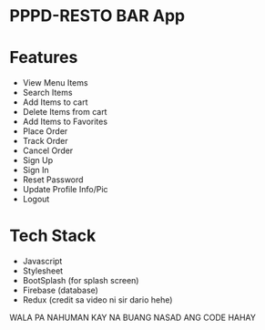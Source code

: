 # PPPD-RESTO BAR  App

# Features

- View Menu Items
- Search Items
- Add Items to cart
- Delete Items from cart
- Add Items to Favorites
- Place Order
- Track Order
- Cancel Order
- Sign Up
- Sign In
- Reset Password
- Update Profile Info/Pic
- Logout


# Tech Stack

- Javascript
- Stylesheet
- BootSplash (for splash screen)
- Firebase (database)
- Redux (credit sa video ni sir dario hehe) 

WALA PA NAHUMAN KAY NA BUANG NASAD ANG CODE HAHAY 
